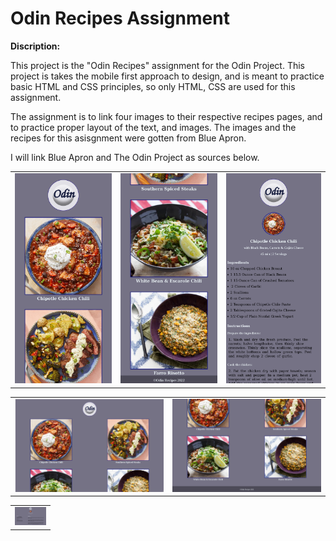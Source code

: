 
# Odin Recipes Assignment

**Discription:**

This project is the "Odin Recipes" assignment for the Odin Project. 
This project is takes the mobile first approach to design, and is meant to practice basic HTML and CSS principles, so only HTML, CSS are used for this assignment.

The assignment is to link four images to their respective recipes pages, and to practice proper layout of the text, and images. 
The images and the recipes for this asisgnment were gotten from Blue Apron.

I will link Blue Apron and The Odin Project as sources below.

<table>
    <tr>
    <td><img src="./readme-file-images/read-me-mobile-first-one.png"></td>
    <td><img src="./readme-file-images/read-me-mobile-first-two.png"></td>
    <td><img src="./readme-file-images/read-me-mobile-first-recipe-page.png"></td>
    </tr>
</table>

<table>
    <tr>
    <td><img src="./readme-file-images/read-me-homepage-one.png"></td>
    <td><img src="./readme-file-images/read-me-homepage-two.png"></td>
    </tr>
</table>

<table>
    <tr>
    <td><img src="./readme-file-images/read-me-homepage-recipe-page.png" width="50px"></td>
    </tr>
</table>

<!--

![Odin Recipes Homepage](./readme-file-images/read-me-homepage-recipe-page.png)

-->